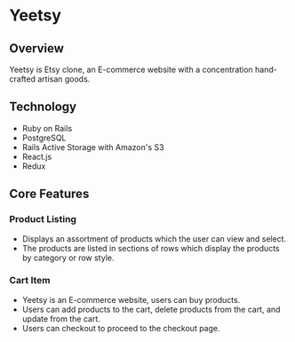 # Yeetsy
## Overview
Yeetsy is Etsy clone, an E-commerce website with a concentration hand-crafted artisan goods.

## Technology
* Ruby on Rails
* PostgreSQL
* Rails Active Storage with Amazon's S3
* React.js
* Redux

## Core Features
### Product Listing
* Displays an assortment of products which the user can view and select.
* The products are listed in sections of rows which display the products by category or row style.

### Cart Item
* Yeetsy is an E-commerce website, users can buy products.
* Users can add products to the cart, delete products from the cart, and update from the cart.
* Users can checkout to proceed to the checkout page.
